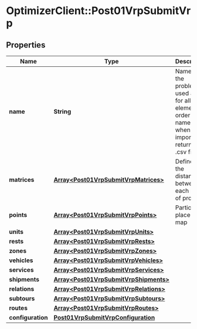 # OptimizerClient::Post01VrpSubmitVrp

## Properties
Name | Type | Description | Notes
------------ | ------------- | ------------- | -------------
**name** | **String** | Name of the problem, used as tag for all element in order to name plan when importing returned .csv file | [optional] 
**matrices** | [**Array&lt;Post01VrpSubmitVrpMatrices&gt;**](Post01VrpSubmitVrpMatrices.md) | Define all the distances between each point of problem | [optional] 
**points** | [**Array&lt;Post01VrpSubmitVrpPoints&gt;**](Post01VrpSubmitVrpPoints.md) | Particular place in the map | [optional] 
**units** | [**Array&lt;Post01VrpSubmitVrpUnits&gt;**](Post01VrpSubmitVrpUnits.md) |  | [optional] 
**rests** | [**Array&lt;Post01VrpSubmitVrpRests&gt;**](Post01VrpSubmitVrpRests.md) |  | [optional] 
**zones** | [**Array&lt;Post01VrpSubmitVrpZones&gt;**](Post01VrpSubmitVrpZones.md) |  | [optional] 
**vehicles** | [**Array&lt;Post01VrpSubmitVrpVehicles&gt;**](Post01VrpSubmitVrpVehicles.md) |  | [optional] 
**services** | [**Array&lt;Post01VrpSubmitVrpServices&gt;**](Post01VrpSubmitVrpServices.md) |  | [optional] 
**shipments** | [**Array&lt;Post01VrpSubmitVrpShipments&gt;**](Post01VrpSubmitVrpShipments.md) |  | [optional] 
**relations** | [**Array&lt;Post01VrpSubmitVrpRelations&gt;**](Post01VrpSubmitVrpRelations.md) |  | [optional] 
**subtours** | [**Array&lt;Post01VrpSubmitVrpSubtours&gt;**](Post01VrpSubmitVrpSubtours.md) |  | [optional] 
**routes** | [**Array&lt;Post01VrpSubmitVrpRoutes&gt;**](Post01VrpSubmitVrpRoutes.md) |  | [optional] 
**configuration** | [**Post01VrpSubmitVrpConfiguration**](Post01VrpSubmitVrpConfiguration.md) |  | [optional] 


